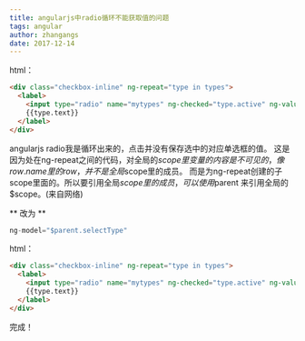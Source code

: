 ```yaml
---
title: angularjs中radio循环不能获取值的问题
tags: angular
author: zhangangs
date: 2017-12-14
---
```

html：
``` html
<div class="checkbox-inline" ng-repeat="type in types">
  <label>
    <input type="radio" name="mytypes" ng-checked="type.active" ng-value="type.text" ng-model="selectType" />
    {{type.text}}
  </label>
</div>
```

angularjs radio我是循环出来的，点击并没有保存选中的对应单选框的值。
这是因为处在ng-repeat之间的代码，对全局的$scope里变量的内容是不可见的，像{{row.name}}里的row，并不是全局$scope里的成员。
而是为ng-repeat创建的子scope里面的。所以要引用全局$scope里的成员，可以使用$parent 来引用全局的$scope。(来自网络)

** 改为 **

``` js
ng-model="$parent.selectType"
```


html：
``` html
<div class="checkbox-inline" ng-repeat="type in types">
  <label>
    <input type="radio" name="mytypes" ng-checked="type.active" ng-value="type.text" ng-model="$parent.selectType" />
    {{type.text}}
  </label>
</div>
```

完成！

